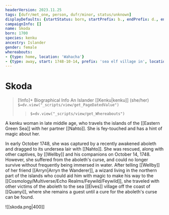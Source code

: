 ```yaml
---
headerVersion: 2023.11.25
tags: [dufr/met_one, person, dufr/minor, status/unknown]
displayDefaults: {startStatus: born, startPrefix: b., endPrefix: d., endStatus: died}
campaignInfo: []
name: Skoda
born: 1700
species: kenku
ancestry: Islander
gender: female
whereabouts:
- {type: home, location: 'Wahacha'}
- {type: away, start: 1748-10-14, prefix: 'sea elf village in', location: Quanyi}
---
```

# Skoda
>[!info]+ Biographical Info
> An Islander [[Kenku|kenku]] (she/her)
> `$=dv.view("_scripts/view/get_PageDatedValue")`
>> `$=dv.view("_scripts/view/get_Whereabouts")`

A kenku woman in late middle age, who travels the islands of the [[Eastern Green Sea]] with her partner [[Nahto]]. She is fey-touched and has a hint of magic about her. 

In early October 1748, she was captured by a recently awakened aboleth and dragged to its undersea lair with [[Nahto]]. She was rescued, along with other captives, by [[Wellby]] and his companions on October 14, 1748. However, she suffered from the aboleth's curse, and could no longer survive without frequently being immersed in water. After telling [[Wellby]] of her friend [[Arryn|Arryn the Wanderer]], a wizard living in the northern part of the islands who could aid him with magic to make his way to the [[Cosmology/Multiverse/Echo Realms/Feywild/Feywild]], she traveled with other victims of the aboleth to the sea [[Elves]] village off the coast of [[Quanyi]], where she remains a guest until a cure for the aboleth's curse can be found. 

![[skoda.png|400]]